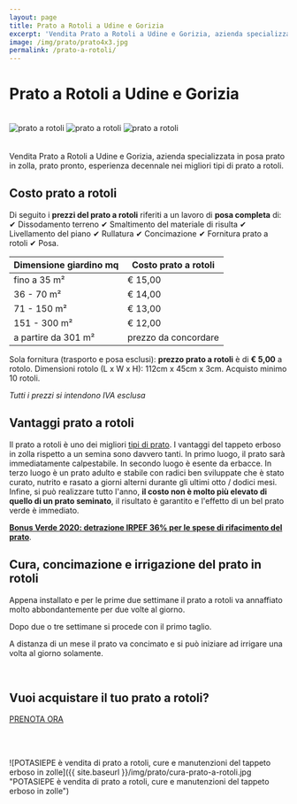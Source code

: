 ```yaml
---
layout: page
title: Prato a Rotoli a Udine e Gorizia
excerpt: 'Vendita Prato a Rotoli a Udine e Gorizia, azienda specializzata in posa prato in zolla, prato pronto, esperienza decennale nei migliori tipi di prato a rotoli.'
image: /img/prato/prato4x3.jpg
permalink: /prato-a-rotoli/
---
```

# Prato a Rotoli a Udine e Gorizia

<br/>
<div class="carousel">
  <img class="mySlides" src="{{ site.baseurl }}/img/prato/prato1.jpg" alt="prato a rotoli" title="prato a rotoli, in Udine e Gorizia">
  <img class="mySlides" src="{{ site.baseurl }}/img/prato/prato2.jpg" alt="prato a rotoli" title="posa di tappeto erbosa in zolla a rotoli">
  <img class="mySlides" src="{{ site.baseurl }}/img/prato/prato3.jpg" alt="prato a rotoli" title="pallet di prato in zolla pronto per la vendita e la consegna in Udine e Gorizia">
</div>
<br/><br/>
Vendita Prato a Rotoli a Udine e Gorizia, azienda specializzata in posa prato in zolla, prato pronto, esperienza decennale nei migliori tipi di prato a rotoli.

## Costo prato a rotoli

Di seguito i **prezzi del prato a rotoli** riferiti a un lavoro di **posa completa** di: &#10004; Dissodamento terreno &#10004; Smaltimento del materiale di risulta &#10004; Livellamento del piano &#10004; Rullatura &#10004; Concimazione &#10004; Fornitura prato a rotoli &#10004; Posa.

| Dimensione giardino mq   | Costo prato a rotoli |
| -----------------------  | -------------------- |
| fino a 35 m²             | € 15,00              |
| 36 - 70 m²               | € 14,00              |
| 71 - 150 m²              | € 13,00              |
| 151 - 300 m²             | € 12,00              |
| a partire da 301 m²      | prezzo da concordare |

Sola fornitura (trasporto e posa esclusi): **prezzo prato a rotoli** è di **€ 5,00** a rotolo.
Dimensioni rotolo (L x W x H): 112cm x 45cm x 3cm. Acquisto minimo 10 rotoli.

*Tutti i prezzi si intendono IVA esclusa*

<script type="application/ld+json">
    {
      "@context": "https://schema.org/",
      "@type": "Product",
      "name": "Prato a rotoli",
      "image": [
        "https://www.potasiepegiardiniere.it/img/prato/prato1x1.jpg",
        "https://www.potasiepegiardiniere.it/img/prato/prato4x3.jpg",
        "https://www.potasiepegiardiniere.it/img/prato/prato16x9.jpg"
       ],
      "description": "Prato a rotoli, vendita di vero tappeto erboso in zolla, prato pronto effetto, esperienza decennale nei migliori tipi di prato in rotolo.",
      "sku": "prato_mix_festuche",
      "mpn": "prato_1",
      "brand": {
        "@type": "Brand",
        "name": "POTASIEPE"
      },
      "review": {
        "@type": "Review",
        "reviewRating": {
          "@type": "Rating",
          "ratingValue": "5",
          "bestRating": "5"
        },
        "author": {
          "@type": "Person",
          "name": "Alfredo Pappacena"
        },
        "description": "Enrico ha posato il mio nuovo prato a rotoli in tempi record, sono molto soddisfatto.",
        "name": "Il prato che sognavo!"
      },
      "aggregateRating": {
        "@type": "AggregateRating",
        "ratingValue": "5",
        "reviewCount": "16"
      },
      "offers": {
        "@type": "Offer",
        "url": "https://www.potasiepegiardiniere.it/prato-a-rotoli/",
        "priceCurrency": "EUR",
        "price": "5",
        "priceValidUntil": "2021-12-31",
        "itemCondition": "https://schema.org/NewCondition",
        "availability": "https://schema.org/InStock",
        "seller": {
          "@type": "Organization",
          "name": "POTASIEPE"
        }
      }
    }
    </script>

## Vantaggi prato a rotoli

Il prato a rotoli è uno dei migliori [tipi di prato](/consigli-di-giardinaggio/i-migliori-semi-per-il-prato/ "tipi di prato"). I vantaggi del tappeto erboso in zolla rispetto a un semina sono davvero tanti. In primo luogo, il prato sarà immediatamente calpestabile. In secondo luogo è esente da erbacce. In terzo luogo è un prato adulto e stabile con radici ben sviluppate che è stato curato, nutrito e rasato a giorni alterni durante gli ultimi otto / dodici mesi. Infine, si può realizzare tutto l'anno, **il costo non è molto più elevato di quello di un prato seminato**, il risultato è garantito e l'effetto di un bel prato verde è immediato.

[**Bonus Verde 2020: detrazione IRPEF 36% per le spese di rifacimento del prato**](/consigli-di-giardinaggio/bonus-verde "Bonus Verde 2020").

## Cura, concimazione e irrigazione del prato in rotoli

Appena installato e per le prime due settimane il prato a rotoli va annaffiato molto abbondantemente per due volte al giorno.

Dopo due o tre settimane si procede con il primo taglio.

A distanza di un mese il prato va concimato e si può iniziare ad irrigare una volta al giorno solamente.

<br/>

<div class="text-center">
  <h2>Vuoi acquistare il tuo prato a rotoli?</h2>
  <a title="Prenota adesso il tuo prato a  rotoli" href="/contatti/" class="button">PRENOTA ORA</a>
</div>

<br/><br/>

![POTASIEPE è vendita di prato a rotoli, cure e manutenzioni del tappeto erboso in zolle]({{ site.baseurl }}/img/prato/cura-prato-a-rotoli.jpg "POTASIEPE è vendita di prato a rotoli, cure e manutenzioni del tappeto erboso in zolle")

<script>var myIndex=0;function carousel(){var e,l=document.getElementsByClassName("mySlides");for(e=0;e<l.length;e++)l[e].style.display="none";++myIndex>l.length&&(myIndex=1),l[myIndex-1].style.display="block",setTimeout(carousel,2e3)}carousel();</script>
